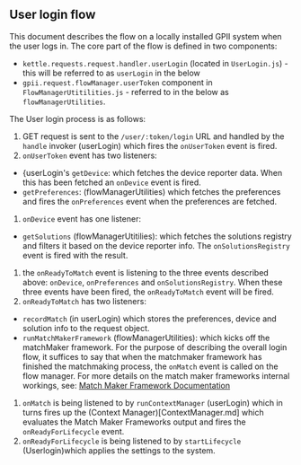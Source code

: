 ## User login flow

This document describes the flow on a locally installed GPII system when the user logs in. The core part of the flow is defined in two components:

* `kettle.requests.request.handler.userLogin` (located in `UserLogin.js`) - this will be referred to as `userLogin` in the below
* `gpii.request.flowManager.userToken` component in `FlowManagerUtitilities.js` - referred to in the below as `flowManagerUtilities`.

The User login process is as follows:

1. GET request is sent to the `/user/:token/login` URL and handled by the `handle` invoker (userLogin) which fires the `onUserToken` event is fired.
1. `onUserToken` event has two listeners:
 * {userLogin's `getDevice`: which fetches the device reporter data. When this has been fetched an `onDevice` event is fired.
 * `getPreferences`: (flowManagerUtilities) which fetches the preferences and fires the `onPreferences` event when the preferences are fetched.
1. `onDevice` event has one listener:
 * `getSolutions` (flowManagerUtitilies): which fetches the solutions registry and filters it based on the device reporter info. The `onSolutionsRegistry` event is fired with the result.
1. the `onReadyToMatch` event is listening to the three events described above: `onDevice`, `onPreferences` and `onSolutionsRegistry`. When these three events have been fired, the `onReadyToMatch` event will be fired.
1. `onReadyToMatch` has two listeners:
 * `recordMatch` (in userLogin) which stores the preferences, device and solution info to the request object.
 * `runMatchMakerFramework` (flowManagerUtilities): which kicks off the matchMaker framework. For the purpose of describing the overall login flow, it suffices to say that when the matchmaker framework has finished the matchmaking process, the `onMatch` event is called on the flow manager. For more details on the match maker frameworks internal workings, see: [Match Maker Framework Documentation](MatchMakerFramework.md)
1. `onMatch` is being listened to by `runContextManager` (userLogin) which in turns fires up the (Context Manager)[ContextManager.md] which evaluates the Match Maker Frameworks output and fires the `onReadyForLifecycle` event.
1. `onReadyForLifecycle` is being listened to by `startLifecycle` (Userlogin)which applies the settings to the system.




